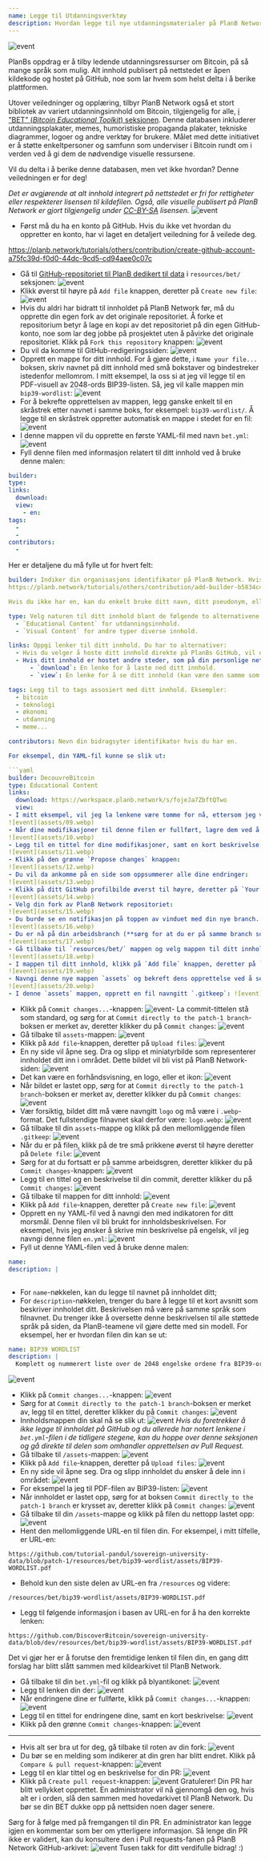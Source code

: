```yaml
---
name: Legge til Utdanningsverktøy
description: Hvordan legge til nye utdanningsmaterialer på PlanB Network?
---
```

![event](assets/cover.webp)

PlanBs oppdrag er å tilby ledende utdanningsressurser om Bitcoin, på så mange språk som mulig. Alt innhold publisert på nettstedet er åpen kildekode og hostet på GitHub, noe som lar hvem som helst delta i å berike plattformen.

Utover veiledninger og opplæring, tilbyr PlanB Network også et stort bibliotek av variert utdanningsinnhold om Bitcoin, tilgjengelig for alle, [i "BET" (_Bitcoin Educational Toolkit_) seksjonen](https://planb.network/resources/bet). Denne databasen inkluderer utdanningsplakater, memes, humoristiske propaganda plakater, tekniske diagrammer, logoer og andre verktøy for brukere. Målet med dette initiativet er å støtte enkeltpersoner og samfunn som underviser i Bitcoin rundt om i verden ved å gi dem de nødvendige visuelle ressursene.

Vil du delta i å berike denne databasen, men vet ikke hvordan? Denne veiledningen er for deg!

*Det er avgjørende at alt innhold integrert på nettstedet er fri for rettigheter eller respekterer lisensen til kildefilen. Også, alle visuelle publisert på PlanB Network er gjort tilgjengelig under [CC-BY-SA](https://creativecommons.org/licenses/by-sa/4.0/) lisensen.*
![event](assets/01.webp)
- Først må du ha en konto på GitHub. Hvis du ikke vet hvordan du oppretter en konto, har vi laget en detaljert veiledning for å veilede deg.

https://planb.network/tutorials/others/contribution/create-github-account-a75fc39d-f0d0-44dc-9cd5-cd94aee0c07c


- Gå til [GitHub-repositoriet til PlanB dedikert til data](https://github.com/DecouvreBitcoin/sovereign-university-data/tree/dev/resources/bet) i `resources/bet/` seksjonen:
![event](assets/02.webp)
- Klikk øverst til høyre på `Add file` knappen, deretter på `Create new file`:
![event](assets/03.webp)
- Hvis du aldri har bidratt til innholdet på PlanB Network før, må du opprette din egen fork av det originale repositoriet. Å forke et repositorium betyr å lage en kopi av det repositoriet på din egen GitHub-konto, noe som lar deg jobbe på prosjektet uten å påvirke det originale repositoriet. Klikk på `Fork this repository` knappen:
![event](assets/04.webp)
- Du vil da komme til GitHub-redigeringssiden:
![event](assets/05.webp)
- Opprett en mappe for ditt innhold. For å gjøre dette, i `Name your file...` boksen, skriv navnet på ditt innhold med små bokstaver og bindestreker istedenfor mellomrom. I mitt eksempel, la oss si at jeg vil legge til en PDF-visuell av 2048-ords BIP39-listen. Så, jeg vil kalle mappen min `bip39-wordlist`: ![event](assets/06.webp)
- For å bekrefte opprettelsen av mappen, legg ganske enkelt til en skråstrek etter navnet i samme boks, for eksempel: `bip39-wordlist/`. Å legge til en skråstrek oppretter automatisk en mappe i stedet for en fil:
![event](assets/07.webp)
- I denne mappen vil du opprette en første YAML-fil med navn `bet.yml`:
![event](assets/08.webp)
- Fyll denne filen med informasjon relatert til ditt innhold ved å bruke denne malen:

```yaml
builder: 
type: 
links:
  download: 
  view: 
    - en: 
tags:
  - 
  - 
contributors:
  - 
```

Her er detaljene du må fylle ut for hvert felt:
```yaml
builder: Indiker din organisasjons identifikator på PlanB Network. Hvis du ikke allerede har en "builder" identifikator for ditt firma, kan du opprette en ved å følge denne veiledningen.
https://planb.network/tutorials/others/contribution/add-builder-b5834c46-6dcc-4064-8d68-1ef529991d3d

Hvis du ikke har en, kan du enkelt bruke ditt navn, ditt pseudonym, eller navnet på din bedrift uten å ha opprettet en builder-profil.

type: Velg naturen til ditt innhold blant de følgende to alternativene:
  - `Educational Content` for utdanningsinnhold.
  - `Visual Content` for andre typer diverse innhold.

links: Oppgi lenker til ditt innhold. Du har to alternativer:
  - Hvis du velger å hoste ditt innhold direkte på PlanBs GitHub, vil du trenge å legge til lenkene til denne filen i de følgende stegene.
  - Hvis ditt innhold er hostet andre steder, som på din personlige nettside, indiker de tilsvarende lenkene her:
      - `download`: En lenke for å laste ned ditt innhold.
      - `view`: En lenke for å se ditt innhold (kan være den samme som nedlastingslenken). Hvis ditt innhold er tilgjengelig på flere språk, legg til en lenke for hvert språk.

tags: Legg til to tags assosiert med ditt innhold. Eksempler:
  - bitcoin
  - teknologi
  - økonomi
  - utdanning
  - meme...

contributors: Nevn din bidragsyter identifikator hvis du har en.

For eksempel, din YAML-fil kunne se slik ut:

```yaml
builder: DecouvreBitcoin
type: Educational Content
links:
  download: https://workspace.planb.network/s/fojeJa7ZbftQTwo
  view:
- I mitt eksempel, vil jeg la lenkene være tomme for nå, ettersom jeg vil legge til min PDF direkte på GitHub:
![event](assets/09.webp)
- Når dine modifikasjoner til denne filen er fullført, lagre dem ved å klikke på `Commit changes...` knappen:
![event](assets/10.webp)
- Legg til en tittel for dine modifikasjoner, samt en kort beskrivelse:
![event](assets/11.webp)
- Klikk på den grønne `Propose changes` knappen:
![event](assets/12.webp)
- Du vil da ankomme på en side som oppsummerer alle dine endringer:
![event](assets/13.webp)
- Klikk på ditt GitHub profilbilde øverst til høyre, deretter på `Your Repositories`:
![event](assets/14.webp)
- Velg din fork av PlanB Network repositoriet:
![event](assets/15.webp)
- Du burde se en notifikasjon på toppen av vinduet med din nye branch. Den er sannsynligvis kalt `patch-1`. Klikk på den:
![event](assets/16.webp)
- Du er nå på din arbeidsbranch (**sørg for at du er på samme branch som dine tidligere modifikasjoner, dette er viktig!**):
![event](assets/17.webp)
- Gå tilbake til `resources/bet/` mappen og velg mappen til ditt innhold som du nettopp opprettet i den forrige commiten:
![event](assets/18.webp)
- I mappen til ditt innhold, klikk på `Add file` knappen, deretter på `Create new file`:
![event](assets/19.webp)
- Navngi denne nye mappen `assets` og bekreft dens opprettelse ved å sette en skråstrek `/` på slutten:
![event](assets/20.webp)
- I denne `assets` mappen, opprett en fil navngitt `.gitkeep`: ![event](assets/21.webp)
```
- Klikk på `Commit changes...`-knappen: ![event](assets/22.webp)- La commit-tittelen stå som standard, og sørg for at `Commit directly to the patch-1 branch`-boksen er merket av, deretter klikker du på `Commit changes`: ![event](assets/23.webp)
- Gå tilbake til `assets`-mappen: ![event](assets/24.webp)
- Klikk på `Add file`-knappen, deretter på `Upload files`: ![event](assets/25.webp)
- En ny side vil åpne seg. Dra og slipp et miniatyrbilde som representerer innholdet ditt inn i området. Dette bildet vil bli vist på PlanB Network-siden: ![event](assets/26.webp)
- Det kan være en forhåndsvisning, en logo, eller et ikon: ![event](assets/27.webp)
- Når bildet er lastet opp, sørg for at `Commit directly to the patch-1 branch`-boksen er merket av, deretter klikker du på `Commit changes`: ![event](assets/28.webp)
- Vær forsiktig, bildet ditt må være navngitt `logo` og må være i `.webp`-format. Det fullstendige filnavnet skal derfor være: `logo.webp`: ![event](assets/29.webp)
- Gå tilbake til din `assets`-mappe og klikk på den mellomliggende filen `.gitkeep`: ![event](assets/30.webp)
- Når du er på filen, klikk på de tre små prikkene øverst til høyre deretter på `Delete file`: ![event](assets/31.webp)
- Sørg for at du fortsatt er på samme arbeidsgren, deretter klikker du på `Commit changes`-knappen: ![event](assets/32.webp)
- Legg til en tittel og en beskrivelse til din commit, deretter klikker du på `Commit changes`: ![event](assets/33.webp)
- Gå tilbake til mappen for ditt innhold: ![event](assets/34.webp)
- Klikk på `Add file`-knappen, deretter på `Create new file`: ![event](assets/35.webp)
- Opprett en ny YAML-fil ved å navngi den med indikatoren for ditt morsmål. Denne filen vil bli brukt for innholdsbeskrivelsen. For eksempel, hvis jeg ønsker å skrive min beskrivelse på engelsk, vil jeg navngi denne filen `en.yml`: ![event](assets/36.webp)
- Fyll ut denne YAML-filen ved å bruke denne malen:

```yaml
name: 
description: |
  
```

- For `name`-nøkkelen, kan du legge til navnet på innholdet ditt;
- For `description`-nøkkelen, trenger du bare å legge til et kort avsnitt som beskriver innholdet ditt. Beskrivelsen må være på samme språk som filnavnet. Du trenger ikke å oversette denne beskrivelsen til alle støttede språk på siden, da PlanB-teamene vil gjøre dette med sin modell.
For eksempel, her er hvordan filen din kan se ut:

```yaml
name: BIP39 WORDLIST
description: |
  Komplett og nummerert liste over de 2048 engelske ordene fra BIP39-ordlisten brukt til å kode mnemonic fraser. Dokumentet kan skrives ut på en enkelt side.
```

![event](assets/37.webp)
- Klikk på `Commit changes...`-knappen:
![event](assets/38.webp)
- Sørg for at `Commit directly to the patch-1 branch`-boksen er merket av, legg til en tittel, deretter klikker du på `Commit changes`:
![event](assets/39.webp)
- Innholdsmappen din skal nå se slik ut:
![event](assets/40.webp)
*Hvis du foretrekker å ikke legge til innholdet på GitHub og du allerede har notert lenkene i `bet.yml`-filen i de tidligere stegene, kan du hoppe over denne seksjonen og gå direkte til delen som omhandler opprettelsen av Pull Request.*
- Gå tilbake til `/assets`-mappen:
![event](assets/41.webp)
- Klikk på `Add file`-knappen, deretter på `Upload files`:
![event](assets/42.webp)
- En ny side vil åpne seg. Dra og slipp innholdet du ønsker å dele inn i området:
![event](assets/43.webp)
- For eksempel la jeg til PDF-filen av BIP39-listen:
![event](assets/44.webp)
- Når innholdet er lastet opp, sørg for at boksen `Commit directly to the patch-1 branch` er krysset av, deretter klikk på `Commit changes`:
![event](assets/45.webp)
- Gå tilbake til din `/assets`-mappe og klikk på filen du nettopp lastet opp:
![event](assets/46.webp)
- Hent den mellomliggende URL-en til filen din. For eksempel, i mitt tilfelle, er URL-en:

```url
https://github.com/tutorial-pandul/sovereign-university-data/blob/patch-1/resources/bet/bip39-wordlist/assets/BIP39-WORDLIST.pdf
```

- Behold kun den siste delen av URL-en fra `/resources` og videre:

```url
/resources/bet/bip39-wordlist/assets/BIP39-WORDLIST.pdf
```

- Legg til følgende informasjon i basen av URL-en for å ha den korrekte lenken:

```url
https://github.com/DiscoverBitcoin/sovereign-university-data/blob/dev/resources/bet/bip39-wordlist/assets/BIP39-WORDLIST.pdf
```

Det vi gjør her er å forutse den fremtidige lenken til filen din, en gang ditt forslag har blitt slått sammen med kildearkivet til PlanB Network.
- Gå tilbake til din `bet.yml`-fil og klikk på blyantikonet: ![event](assets/47.webp)
- Legg til lenken din der:
![event](assets/48.webp)
- Når endringene dine er fullførte, klikk på `Commit changes...`-knappen:
![event](assets/49.webp)
- Legg til en tittel for endringene dine, samt en kort beskrivelse:
![event](assets/50.webp)
- Klikk på den grønne `Commit changes`-knappen:
![event](assets/51.webp)

---

- Hvis alt ser bra ut for deg, gå tilbake til roten av din fork:
![event](assets/52.webp)
- Du bør se en melding som indikerer at din gren har blitt endret. Klikk på `Compare & pull request`-knappen:
![event](assets/53.webp)
- Legg til en klar tittel og en beskrivelse for din PR:
![event](assets/54.webp)
- Klikk på `Create pull request`-knappen:
![event](assets/55.webp)
Gratulerer! Din PR har blitt vellykket opprettet. En administrator vil nå gjennomgå den og, hvis alt er i orden, slå den sammen med hovedarkivet til PlanB Network. Du bør se din BET dukke opp på nettsiden noen dager senere.

Sørg for å følge med på fremgangen til din PR. En administrator kan legge igjen en kommentar som ber om ytterligere informasjon. Så lenge din PR ikke er validert, kan du konsultere den i Pull requests-fanen på PlanB Network GitHub-arkivet:
![event](assets/56.webp)
Tusen takk for ditt verdifulle bidrag! :)